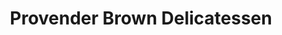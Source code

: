 ---
title: "Provender Brown Delicatessen"
url: /perth/provender-brown-delicatessen/
shop: cheese
---